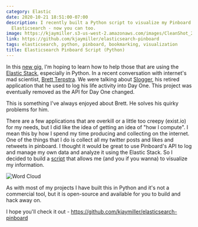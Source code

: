 ```yaml
---
category: Elastic
date: 2020-10-21 18:51:00-07:00
description: I recently built a Python script to visualize my Pinboard data using
  Elasticsearch - now you can too.
image: https://kjaymiller.s3-us-west-2.amazonaws.com/images/CleanShot_2020-10-21_at_18.40.49_2x_q7UEnmTnf.png
link: https://github.com/kjaymiller/elasticsearch-pinboard
tags: elasticsearch, python, pinboard, bookmarking, visualization
title: Elasticsearch Pinboard Script (Python)
---
```


In this [new gig](/my-new-job-and-what-that-means-for-all-the-things-i-do), I'm hoping to learn how to help those that are using the [Elastic Stack](/elastic-0), especially in Python. In a recent conversation with internet's mad scientist, [Brett Terpstra](https://brettterpstra.net). We were talking about [Slogger](https://brettterpstra.com/projects/slogger/), his retired application that he used to log his life activity into Day One. This project was eventually removed as the API for Day One changed.

This is something I've always enjoyed about Brett. He solves his quirky problems for him.

There are a few applications that are overkill or a little too creepy (exist.io) for my needs, but I did like the idea of getting an idea of "how I compute". I mean this by how I spend my time producing and collecting on the internet. One of the things that I do is collect all my twitter posts and likes and retweets in pinboard. I thought it would be great to use Pinboard's API to log and manage my own data and analyze it using the Elastic Stack. So I decided to build a [script](https://github.com/kjaymiller/elasticsearch-pinboard) that allows me (and you if you wanna) to visualize my information.

![Word Cloud](https://kjaymiller.s3-us-west-2.amazonaws.com/images/CleanShot_2020-10-21_at_18.40.49_2x_q7UEnmTnf.png)

As with most of my projects I have built this in Python and it's not a commercial tool, but it is open-source and available for you to build and hack away on.

I hope you'll check it out - <https://github.com/kjaymiller/elasticsearch-pinboard>
